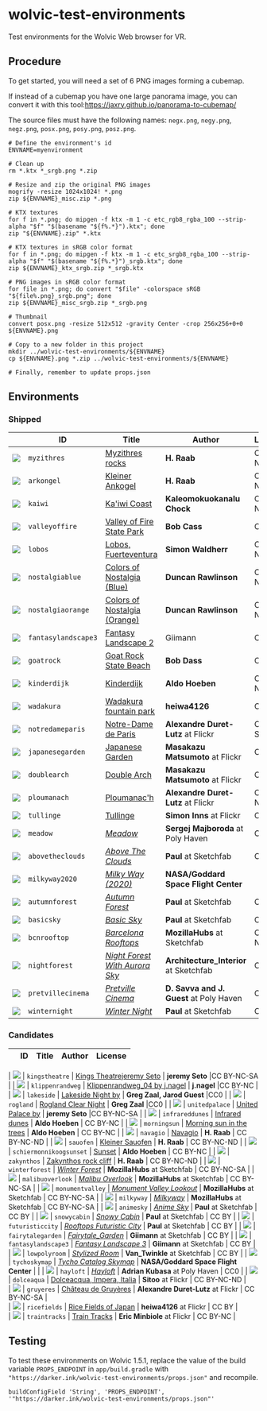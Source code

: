 # wolvic-test-environments

Test environments for the Wolvic Web browser for VR.

## Procedure

To get started, you will need a set of 6 PNG images forming a cubemap.

If instead of a cubemap you have one large panorama image, you can convert it with this tool:https://jaxry.github.io/panorama-to-cubemap/

The source files must have the following names: `negx.png`, `negy.png`, `negz.png`, `posx.png`, `posy.png`, `posz.png`.


```shell
# Define the environment's id
ENVNAME=myenvironment

# Clean up
rm *.ktx *_srgb.png *.zip

# Resize and zip the original PNG images
mogrify -resize 1024x1024! *.png
zip ${ENVNAME}_misc.zip *.png 

# KTX textures
for f in *.png; do mipgen -f ktx -m 1 -c etc_rgb8_rgba_100 --strip-alpha "$f" "$(basename "${f%.*}").ktx"; done
zip "${ENVNAME}.zip" *.ktx

# KTX textures in sRGB color format
for f in *.png; do mipgen -f ktx -m 1 -c etc_srgb8_rgba_100 --strip-alpha "$f" "$(basename "${f%.*}")_srgb.ktx"; done
zip ${ENVNAME}_ktx_srgb.zip *_srgb.ktx

# PNG images in sRGB color format
for file in *.png; do convert "$file" -colorspace sRGB "${file%.png}_srgb.png"; done
zip ${ENVNAME}_misc_srgb.zip *_srgb.png

# Thumbnail
convert posx.png -resize 512x512 -gravity Center -crop 256x256+0+0 ${ENVNAME}.png

# Copy to a new folder in this project
mkdir ../wolvic-test-environments/${ENVNAME}
cp ${ENVNAME}.png *.zip ../wolvic-test-environments/${ENVNAME}

# Finally, remember to update props.json
```

## Environments

### Shipped

|    | ID | Title | Author | License |
| -- | -- | ----- | ------ | ------- |
| ![](myzithres/myzithres.png) | `myzithres` | [Myzithres rocks](https://www.flickr.com/photos/herbraab/53768758722/) | **H. Raab** | CC BY-NC-ND | 
| ![](arkongel/arkongel.png) | `arkongel` | [Kleiner Ankogel](https://www.flickr.com/photos/herbraab/53864577512/) | **H. Raab** | CC BY-NC-ND |
| ![](kaiwi/kaiwi.png) | `kaiwi` | [Ka'iwi Coast](https://www.flickr.com/photos/kanalu/31192933158/) | **Kaleomokuokanalu Chock** | CC BY-NC-SA |
| ![](valleyoffire/valleyoffire.png) | `valleyoffire` | [Valley of Fire State Park](https://www.flickr.com/photos/54144402@N03/31271410664) | **Bob Cass** | CC BY |
| ![](lobos/lobos.png) | `lobos` |  [Lobos, Fuerteventura](https://www.flickr.com/photos/simonwaldherr/51638698181/) | **Simon Waldherr** | CC BY-NC-SA |
| ![](nostalgiablue/nostalgiablue.png) | `nostalgiablue` |  [Colors of Nostalgia (Blue)](https://www.flickr.com/photos/thelastminute/52426821655/) | **Duncan Rawlinson** | CC BY-NC |
| ![](nostalgiaorange/nostalgiaorange.png) | `nostalgiaorange` |  [Colors of Nostalgia (Orange)](https://www.flickr.com/photos/thelastminute/52425863182) | **Duncan Rawlinson** | CC BY-NC |
| ![](fantasylandscape3/fantasylandscape3.png) | `fantasylandscape3` |  [Fantasy Landscape 2](https://sketchfab.com/3d-models/fantasy-landscape-3-ded6e2bb0cfd4ef785b81fed2178c2fd) | Giimann | CC BY |
| ![](goatrock/goatrock.png) | `goatrock` | [Goat Rock State Beach](https://www.flickr.com/photos/54144402@N03/49263489461/) | **Bob Dass** | CC BY |
| ![](kinderdijk/kinderdijk.png) | `kinderdijk` | [Kinderdijk](https://flickr.com/photos/aldo/4584265973/) | **Aldo Hoeben** | CC BY-NC | 
| ![](wadakura/wadakura.png) | `wadakura` | [Wadakura fountain park](https://www.flickr.com/photos/heiwa4126/4231022562/) | **heiwa4126** | CC BY |
| ![](notredameparis/notredameparis.png) | `notredameparis` | [ Notre-Dame de Paris](https://www.flickr.com/photos/gadl/403173357/) | **Alexandre Duret-Lutz** at Flickr | CC BY-SA |  
| ![](japanesegarden/japanesegarden.png) | `japanesegarden` | [Japanese Garden](https://www.flickr.com/photos/vitroids/48868845128/) | **Masakazu Matsumoto** at Flickr | CC BY |  
| ![](doublearch/doublearch.png) | `doublearch` | [Double Arch](https://www.flickr.com/photos/vitroids/48822338172/) | **Masakazu Matsumoto** at Flickr | CC BY |  
| ![](ploumanach/ploumanach.png) | `ploumanach` | [Ploumanac'h](https://www.flickr.com/photos/gadl/22026335904/) | **Alexandre Duret-Lutz** at Flickr | CC BY-NC-SA |  
| ![](tullinge/tullinge.png) | `tullinge` | [Tullinge](https://www.flickr.com/photos/simoninns/24120710880/) | **Simon Inns** at Flickr | CC BY | 
| ![](meadow/meadow.png) | `meadow` | [_Meadow_](https://polyhaven.com/a/meadow_2) | **Sergej Majboroda** at Poly Haven | CC0 |
| ![](abovetheclouds/abovetheclouds.png) | `abovetheclouds` | [_Above The Clouds_](https://sketchfab.com/3d-models/free-skybox-above-the-clouds-77e196f5089040ffb7b4d32c6a3fc035) | **Paul** at Sketchfab | CC BY |
| ![](milkyway2020/milkyway2020.png) | `milkyway2020` | [_Milky Way (2020)_](https://svs.gsfc.nasa.gov/3895) | **NASA/Goddard Space Flight Center** |  |
| ![](autumnforest/autumnforest.png) | `autumnforest` | [_Autumn Forest_](https://sketchfab.com/3d-models/free-skybox-autumn-forest-3ba29976640c4b26a66d6cea0556b7d6) | **Paul** at Sketchfab | CC BY |
| ![](basicsky/basicsky.png) | `basicsky` | [_Basic Sky_](https://sketchfab.com/3d-models/free-skybox-basic-sky-b2a4fd1b92c248abaae31975c9ea79e2) | **Paul** at Sketchfab | CC BY |
| ![](bcnrooftop/bcnrooftop.png) | `bcnrooftop` | [_Barcelona Rooftops_](https://sketchfab.com/3d-models/sky-pano-barcelona-rooftops-0f836cdac86441ec93593620c71ec3d6) | **MozillaHubs** at Sketchfab | CC BY-NC-SA |
| ![](nightforest/nightforest.png) | `nightforest` | [_Night Forest With Aurora Sky_](https://sketchfab.com/3d-models/sky-box-8k-night-forest-scene-with-aurora-sky-a626c2f3eda14177b07f9c345a17df60) | **Architecture_Interior** at Sketchfab | CC BY |
| ![](pretvillecinema/pretvillecinema.png) | `pretvillecinema` | [_Pretville Cinema_](https://polyhaven.com/a/pretville_cinema) | **D. Savva and J. Guest** at Poly Haven | CC0 |
| ![](winternight/winternight.png) | `winternight` | [_Winter Night_](https://sketchfab.com/3d-models/free-skybox-winter-night-9cf1663e9a8647b987ce4f439c22ff50) | **Paul** at Sketchfab | CC BY |

### Candidates

|    | ID | Title | Author | License |
| -- | -- | ----- | ------ | ------- |

| ![](kingstheatre/kingstheatre.png) | `kingstheatre` | [Kings Theatrejeremy Seto](https://www.flickr.com/photos/jamescastle/29745666664/) | **jeremy Seto** |CC BY-NC-SA |
| ![](klippenrandweg/klippenrandweg.png) | `klippenrandweg` | [Klippenrandweg_04 by j.nagel](https://www.flickr.com/photos/165401243@N04/45103062855) | **j.nagel** |CC BY-NC |
| ![](lakeside/lakeside.png) | `lakeside` | [Lakeside Night by](https://polyhaven.com/a/lakeside_night) | **Greg Zaal, Jarod Guest** |CC0 |
| ![](rogland/rogland.png) | `rogland` | [Rogland Clear Night](https://polyhaven.com/a/rogland_clear_night) | **Greg Zaal** |CC0 |
| ![](unitedpalace/unitedpalace.png) | `unitedpalace` | [United Palace by](https://www.flickr.com/photos/jamescastle/30358909365/) | **jeremy Seto** |CC BY-NC-SA |
| ![](infrareddunes/infrareddunes.png) | `infrareddunes` | [Infrared dunes](https://flickr.com/photos/aldo/2632881467/) | **Aldo Hoeben** | CC BY-NC |
| ![](morningsun/morningsun.png) | `morningsun` | [Morning sun in the trees](https://flickr.com/photos/aldo/2129900916/) | **Aldo Hoeben** | CC BY-NC |
| ![](navagio/navagio.png) | `navagio` | [Navagio](https://www.flickr.com/photos/herbraab/53760633242/) | **H. Raab** | CC BY-NC-ND | 
| ![](sauofen/sauofen.png) | `sauofen` | [Kleiner Sauofen](https://www.flickr.com/photos/herbraab/53487123953/) | **H. Raab** | CC BY-NC-ND | 
| ![](schiermonnikoogsunset/schiermonnikoogsunset.png) | `schiermonnikoogsunset` | [Sunset](https://flickr.com/photos/aldo/2645748198/) | **Aldo Hoeben** | CC BY-NC | 
| ![](zakynthos/zakynthos.png) | `zakynthos` | [Zakynthos rock cliff](https://www.flickr.com/photos/herbraab/53766860256/) | **H. Raab** | CC BY-NC-ND | 
| ![](winterforest/winterforest.png) | `winterforest` | [_Winter Forest_](https://sketchfab.com/3d-models/sky-pano-winter-forest-b42c27358ab04e8885ffb2ecf69c352c) | **MozillaHubs** at Sketchfab | CC BY-NC-SA |
| ![](malibuoverlook/malibuoverlook.png) | `malibuoverlook` | [_Malibu Overlook_](https://sketchfab.com/3d-models/sky-pano-malibu-overlook-8ef3cf8d717d4598a661e41fc2a7097f) | **MozillaHubs** at Sketchfab | CC BY-NC-SA |
| ![](monumentvalley/monumentvalley.png) | `monumentvalley` | [_Monument Valley Lookout_](https://sketchfab.com/3d-models/sky-pano-monument-valley-lookout-b9ead322f9bd40ec8eb6a2d33908e592) | **MozillaHubs** at Sketchfab | CC BY-NC-SA |
| ![](milkyway/milkyway.png) | `milkyway` | [_Milkyway_](https://sketchfab.com/3d-models/sky-pano-milkyway-0016725c047a4ea18cd0b5e5ef2fe441) | **MozillaHubs** at Sketchfab | CC BY-NC-SA |
| ![](animesky/animesky.png) | `animesky` | [_Anime Sky_](https://sketchfab.com/3d-models/free-skybox-anime-sky-56a60c1d1e8b44eabff138374f996d8f) | **Paul** at Sketchfab | CC BY |
| ![](snowycabin/snowycabin.png) | `snowycabin` | [_Snowy Cabin_](https://sketchfab.com/3d-models/free-skybox-snowy-cabin-c672c14f6aa64af89b1f52d6d1ac8b24) | **Paul** at Sketchfab | CC BY |
| ![](futuristiccity/futuristiccity.png) | `futuristiccity` | [_Rooftops Futuristic City_](https://sketchfab.com/3d-models/free-skybox-rooftops-futuristic-city-9b65d7f199a74f1dadef76a438244502) | **Paul** at Sketchfab | CC BY |
| ![](fairytalegarden/fairytalegarden.png) | `fairytalegarden` | [_Fairytale_Garden_](https://sketchfab.com/3d-models/fairytale-garden-bc4b1df99f764a7384870dd64ed47313) | **Giimann** at Sketchfab | CC BY |
| ![](fantasylandscape3/fantasylandscape3.png) | `fantasylandscape3` | [_Fantasy Landscape 3_](https://sketchfab.com/3d-models/fantasy-landscape-3-ded6e2bb0cfd4ef785b81fed2178c2fd) | **Giimann** at Sketchfab | CC BY |
| ![](lowpolyroom/lowpolyroom.png) | `lowpolyroom` | [_Stylized Room_](https://sketchfab.com/3d-models/skybox-stylized-room-41f386740dbb4de7af2724734f98151f) | **Van_Twinkle** at Sketchfab | CC BY |
| ![](tychoskymap/tychoskymap.png) | `tychoskymap` | [_Tycho Catalog Skymap_](https://svs.gsfc.nasa.gov/3895) | **NASA/Goddard Space Flight Center** |  |
| ![](hayloft/hayloft.png) | `hayloft` | [_Hayloft_](https://polyhaven.com/a/hayloft) | **Adrian Kubasa** at Poly Haven | CC0 |
| ![](dolceaqua/dolceaqua.png) | `dolceaqua` | [Dolceacqua, Impera, Italia](https://www.flickr.com/photos/sitoo/36240831915/) | **Sitoo** at Flickr | CC BY-NC-ND |  
| ![](gruyeres/gruyeres.png) | `gruyeres` | [Château de Gruyères](https://www.flickr.com/photos/gadl/11210239776/) | **Alexandre Duret-Lutz** at Flickr | CC BY-NC-SA |  
| ![](ricefields/ricefields.png) | `ricefields` | [Rice Fields of Japan](https://www.flickr.com/photos/heiwa4126/3662789054/) | **heiwa4126** at Flickr | CC BY |  
| ![](traintracks/traintracks.png) | `traintracks` | [Train Tracks](https://www.flickr.com/photos/eminbiole/36565746090/) | **Eric Minbiole** at Flickr | CC BY-NC |  

## Testing

To test these environments on Wolvic 1.5.1, replace the value of the build variable `PROPS_ENDPOINT` in `app/build.gradle` with `"https://darker.ink/wolvic-test-environments/props.json"` and recompile.

```
buildConfigField 'String', 'PROPS_ENDPOINT', '"https://darker.ink/wolvic-test-environments/props.json"'
```

